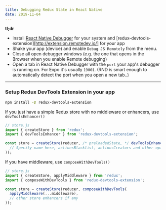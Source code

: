```yaml
---
title: Debugging Redux State in React Native
date: 2019-11-04
---
```


**tl;dr**

- Install [React Native Debugger][RND-releases] for your system and [redux-devtools-extension][http://extension.remotedev.io/] for your app
- Shake your app (device) and enable `Debug JS Remotely` from the menu.
- Close all open debugger windows (e.g. the one that opens in the Browser when you enable Remote debugging)
- Open a tab in React Native Debugger with the `port` your app's debugger is running on. For Expo it's usually `19001`. (RND is smart enough to automatically detect the port when you open a new tab..)
---


### Setup Redux DevTools Extension in your app

```bash
npm install -D redux-devtools-extension
```

If you just have a simple Redux store with no middleware or enhancers, use `devToolsEnhancer()`

```js
// store.js
import { createStore } from 'redux';
import { devToolsEnhancer } from 'redux-devtools-extension';

const store = createStore(reducer, /* preloadedState, */ devToolsEnhancer(
  // Specify name here, actionsBlacklist, actionsCreators and other options if needed
));
```

If you have middleware, use `composeWithDevTools()`

```js
// store.js
import { createStore, applyMiddleware } from 'redux';
import { composeWithDevTools } from 'redux-devtools-extension';

const store = createStore(reducer, composeWithDevTools(
  applyMiddleware(...middleware),
  // other store enhancers if any
));
```

[RND-releases]: https://github.com/jhen0409/react-native-debugger/releases